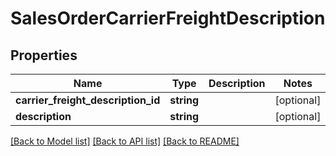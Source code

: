 # SalesOrderCarrierFreightDescription

## Properties
Name | Type | Description | Notes
------------ | ------------- | ------------- | -------------
**carrier_freight_description_id** | **string** |  | [optional] 
**description** | **string** |  | [optional] 

[[Back to Model list]](../README.md#documentation-for-models) [[Back to API list]](../README.md#documentation-for-api-endpoints) [[Back to README]](../README.md)


